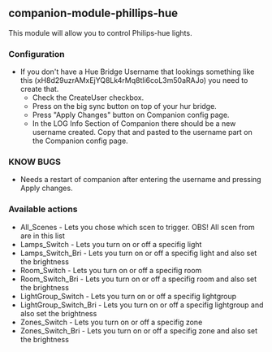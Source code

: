 ## companion-module-phillips-hue

This module will allow you to control Philips-hue lights.

### Configuration
* If you don't have a Hue Bridge Username that lookings something like this (xH8d29uzrAMxEjYQ8Lk4rMq8tli6coL3m50aRAJo) you need to create that.
  * Check the CreateUser checkbox.
  * Press on the big sync button on top of your hur bridge.
  * Press "Apply Changes" button on Companion config page.
  * In the LOG Info Section of Companion there should be a new username created. Copy that and pasted to the username part on the Companion config page.

### KNOW BUGS
* Needs a restart of companion after entering the username and pressing Apply changes. 

### Available actions
* All_Scenes - Lets you chose which scen to trigger. OBS! All scen from are in this list
* Lamps_Switch -  Lets you turn on or off a specifig light
* Lamps_Switch_Bri - Lets you turn on or off a specifig light and also set the brightness
* Room_Switch - Lets you turn on or off a specifig room
* Room_Switch_Bri - Lets you turn on or off a specifig room and also set the brightness
* LightGroup_Switch - Lets you turn on or off a specifig lightgroup
* LightGroup_Switch_Bri - Lets you turn on or off a specifig lightgroup and also set the brightness
* Zones_Switch - Lets you turn on or off a specifig zone
* Zones_Switch_Bri - Lets you turn on or off a specifig zone and also set the brightness
